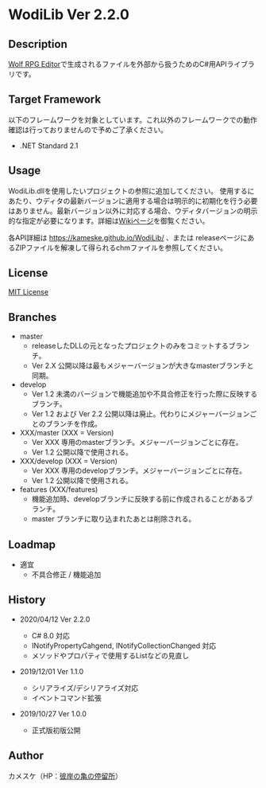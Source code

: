 WodiLib
Ver 2.2.0
====

Description
----------

[Wolf RPG Editor](https://www.silversecond.com/WolfRPGEditor/)で生成されるファイルを外部から扱うためのC#用APIライブラリです。

Target Framework
----------

以下のフレームワークを対象としています。これ以外のフレームワークでの動作確認は行っておりませんので予めご了承ください。

- .NET Standard 2.1

Usage
----------

WodiLib.dllを使用したいプロジェクトの参照に追加してください。
使用するにあたり、ウディタの最新バージョンに適用する場合は明示的に初期化を行う必要はありません。最新バージョン以外に対応する場合、ウディタバージョンの明示的な指定が必要になります。詳細は[Wikiページ](https://github.com/kameske/WodiLib/wiki/WoditorVersion)を御覧ください。

各API詳細は <https://kameske.github.io/WodiLib/> 、または releaseページにあるZIPファイルを解凍して得られるchmファイルを参照してください。

License
----------

[MIT License](https://github.com/kameske/WodiLib/blob/master/LICENSE)

Branches
----------

- master
  - releaseしたDLLの元となったプロジェクトのみをコミットするブランチ。
  - Ver 2.X 公開以降は最もメジャーバージョンが大きなmasterブランチと同期。
- develop
  - Ver 1.2 未満のバージョンで機能追加や不具合修正を行った際に反映するブランチ。
  - Ver 1.2 および Ver 2.2 公開以降は廃止。代わりにメジャーバージョンごとのブランチを作成。
- XXX/master (XXX = Version)
  - Ver XXX 専用のmasterブランチ。メジャーバージョンごとに存在。
  - Ver 1.2 公開以降で使用される。
- XXX/develop (XXX = Version)
  - Ver XXX 専用のdevelopブランチ。メジャーバージョンごとに存在。
  - Ver 1.2 公開以降で使用される。
- features (XXX/features)
  - 機能追加時、developブランチに反映する前に作成されることがあるブランチ。
  - master ブランチに取り込まれたあとは削除される。

Loadmap
----------

- 適宜
  - 不具合修正 / 機能追加

History
----------

- 2020/04/12 Ver 2.2.0
  - C# 8.0 対応
  - INotifyPropertyCahgend, INotifyCollectionChanged 対応
  - メソッドやプロパティで使用するListなどの見直し

- 2019/12/01 Ver 1.1.0
  - シリアライズ/デシリアライズ対応
  - イベントコマンド拡張

- 2019/10/27 Ver 1.0.0
  - 正式版初版公開

Author
----------

カメスケ（HP：[彼岸の亀の停留所](http://kameske027.php.xdomain.jp/)）